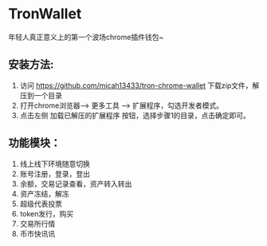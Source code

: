 # TronWallet
年轻人真正意义上的第一个波场chrome插件钱包~

## 安装方法:
1. 访问 https://github.com/micah13433/tron-chrome-wallet 下载zip文件，解压到一个目录
2. 打开chrome浏览器--> 更多工具 --> 扩展程序，勾选开发者模式。
3. 点击左侧 加载已解压的扩展程序 按钮，选择步骤1的目录，点击确定即可。

## 功能模块：
1. 线上线下环境随意切换
2. 账号注册，登录，登出
3. 余额，交易记录查看，资产转入转出
4. 资产冻结，解冻
5. 超级代表投票
6. token发行，购买
7. 交易所行情
8. 币市快讯讯
